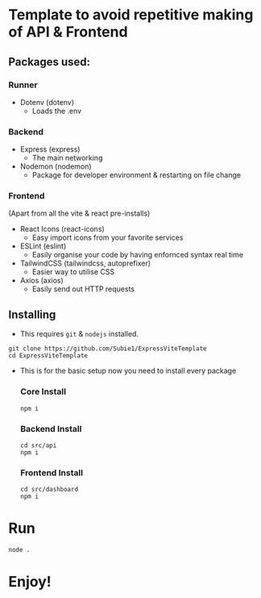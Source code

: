 # Template to avoid repetitive making of API & Frontend
## Packages used:
### Runner
- Dotenv (dotenv)
    - Loads the .env

### Backend
- Express (express)
    - The main networking
- Nodemon (nodemon)
    - Package for developer environment & restarting on file change

### Frontend
(Apart from all the vite & react pre-installs)
- React Icons (react-icons)
    - Easy import icons from your favorite services
- ESLint (eslint)
    - Easily organise your code by having enfornced syntax real time
- TailwindCSS (tailwindcss, autoprefixer)
    - Easier way to utilise CSS
- Axios (axios)
    - Easily send out HTTP requests

## Installing
- This requires `git` & `nodejs` installed.
```
git clone https://github.com/Subie1/ExpressViteTemplate
cd ExpressViteTemplate
```

- This is for the basic setup now you need to install every package
    ### Core Install
    ```
    npm i
    ```

    ### Backend Install
    ```
    cd src/api
    npm i
    ```

    ### Frontend Install
    ```
    cd src/dashboard
    npm i
    ```

# Run
```
node .
```

# Enjoy!